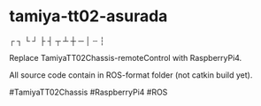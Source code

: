# tamiya-tt02-asurada
┌ ┐ └ ┘ ├ ┤ ┬ ┴ ┼ ─ │ ┄ ┆




Replace TamiyaTT02Chassis-remoteControl with RaspberryPi4.

All source code contain in ROS-format folder (not catkin build yet).




#TamiyaTT02Chassis #RaspberryPi4 #ROS
